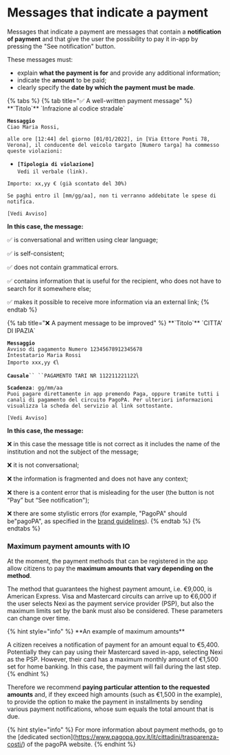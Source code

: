 # Messages that indicate a payment

Messages that indicate a payment are messages that contain a **notification of payment** and that give the user the possibility to pay it in-app by pressing the "See notification" button.

These messages must:

* explain **what the payment is for** and provide any additional information;
* indicate the **amount** to be paid;
* clearly specify the **date by which the payment must be made**.

{% tabs %}
{% tab title="✅ A well-written payment message" %}
\*\*\`Titolo\`\*\* \`Infrazione al codice stradale\`

**`Messaggio`**\
`Ciao Maria Rossi,`

`alle ore [12:44] del giorno [01/01/2022], in [Via Ettore Ponti 78, Verona], il conducente del veicolo targato [Numero targa] ha commesso queste violazioni:`

* **`[Tipologia di violazione]`**\
  `Vedi il verbale (link).`

`Importo: xx,yy € (già scontato del 30%)`

`Se paghi entro il [mm/gg/aa], non ti verranno addebitate le spese di notifica.`

`[Vedi Avviso]`

**In this case, the message:**

✅ is conversational and written using clear language;

✅ is self-consistent;

✅ does not contain grammatical errors.

✅ contains information that is useful for the recipient, who does not have to search for it somewhere else;

✅ makes it possible to receive more information via an external link;
{% endtab %}

{% tab title="❌ A payment message to be improved" %}
\*\*\`Titolo\`\*\* \`CITTA' DI IPAZIA\`

**`Messaggio`**\
`Avviso di pagamento Numero 12345678912345678`\
`Intestatario Maria Rossi`\
`Importo xxx,yy €`\\

**`Causale`**` `` ``PAGAMENTO TARI NR 112211221122 `\\

**`Scadenza`**`: gg/mm/aa`\
`Puoi pagare direttamente in app premendo Paga, oppure tramite tutti i canali di pagamento del circuito PagoPA. Per ulteriori informazioni visualizza la scheda del servizio al link sottostante.`

`[Vedi Avviso]`

**In this case, the message:**

❌ in this case the message title is not correct as it includes the name of the institution and not the subject of the message;

❌ it is not conversational;

❌ the information is fragmented and does not have any context;

❌ there is a content error that is misleading for the user (the button is not “Pay” but “See notification");

❌ there are some stylistic errors (for example, "PagoPA" should be"pagoPA", as specified in the [brand guidelines](https://app.gitbook.com/s/8phwN5u2QXllSKsqBjQU/specifiche-tecniche/il-logo-pagopa)).
{% endtab %}
{% endtabs %}

### Maximum payment amounts with IO

At the moment, the payment methods that can be registered in the app allow citizens to pay the **maximum amounts that vary depending on the method**.

The method that guarantees the highest payment amount, i.e. €9,000, is American Express. Visa and Mastercard circuits can arrive up to €6,000 if the user selects Nexi as the payment service provider (PSP), but also the maximum limits set by the bank must also be considered. These parameters can change over time.

{% hint style="info" %}
\*\*An example of maximum amounts\*\*

A citizen receives a notification of payment for an amount equal to €5,400. Potentially they can pay using their Mastercard saved in-app, selecting Nexi as the PSP. However, their card has a maximum monthly amount of €1,500 set for home banking. In this case, the payment will fail during the last step.
{% endhint %}

Therefore we recommend **paying particular attention to the requested amounts** and, if they exceed high amounts (such as €1,500 in the example), to provide the option to make the payment in installments by sending various payment notifications, whose sum equals the total amount that is due.

{% hint style="info" %}
For more information about payment methods, go to the \[dedicated section]\(https://www.pagopa.gov.it/it/cittadini/trasparenza-costi/) of the pagoPA website.
{% endhint %}
